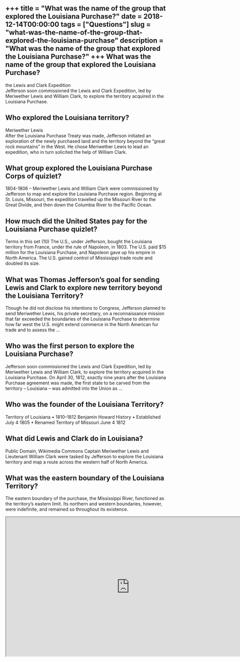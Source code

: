 +++
title = "What was the name of the group that explored the Louisiana Purchase?"
date = 2018-12-14T00:00:00
tags = ["Questions"]
slug = "what-was-the-name-of-the-group-that-explored-the-louisiana-purchase"
description = "What was the name of the group that explored the Louisiana Purchase?"
+++
What was the name of the group that explored the Louisiana Purchase?
--------------------------------------------------------------------

the Lewis and Clark Expedition  
Jefferson soon commissioned the Lewis and Clark Expedition, led by Meriwether Lewis and William Clark, to explore the territory acquired in the Louisiana Purchase.

Who explored the Louisiana territory?
-------------------------------------

Meriwether Lewis  
After the Louisiana Purchase Treaty was made, Jefferson initiated an exploration of the newly purchased land and the territory beyond the “great rock mountains” in the West. He chose Meriwether Lewis to lead an expedition, who in turn solicited the help of William Clark.

What group explored the Louisiana Purchase Corps of quizlet?
------------------------------------------------------------

1804-1806 – Meriwether Lewis and William Clark were commissioned by Jefferson to map and explore the Louisiana Purchase region. Beginning at St. Louis, Missouri, the expedition travelled up the Missouri River to the Great Divide, and then down the Columbia River to the Pacific Ocean.

How much did the United States pay for the Louisiana Purchase quizlet?
----------------------------------------------------------------------

Terms in this set (10) The U.S., under Jefferson, bought the Louisiana territory from France, under the rule of Napoleon, in 1803. The U.S. paid $15 million for the Louisiana Purchase, and Napoleon gave up his empire in North America. The U.S. gained control of Mississippi trade route and doubled its size.

What was Thomas Jefferson’s goal for sending Lewis and Clark to explore new territory beyond the Louisiana Territory?
---------------------------------------------------------------------------------------------------------------------

Though he did not disclose his intentions to Congress, Jefferson planned to send Meriwether Lewis, his private secretary, on a reconnaissance mission that far exceeded the boundaries of the Louisiana Purchase to determine how far west the U.S. might extend commerce in the North American fur trade and to assess the …

Who was the first person to explore the Louisiana Purchase?
-----------------------------------------------------------

Jefferson soon commissioned the Lewis and Clark Expedition, led by Meriwether Lewis and William Clark, to explore the territory acquired in the Louisiana Purchase. On April 30, 1812, exactly nine years after the Louisiana Purchase agreement was made, the first state to be carved from the territory – Louisiana – was admitted into the Union as …

Who was the founder of the Louisiana Territory?
-----------------------------------------------

Territory of Louisiana • 1810–1812 Benjamin Howard History • Established July 4 1805 • Renamed Territory of Missouri June 4 1812

What did Lewis and Clark do in Louisiana?
-----------------------------------------

Public Domain, Wikimedia Commons Captain Meriwether Lewis and Lieutenant William Clark were tasked by Jefferson to explore the Louisiana territory and map a route across the western half of North America.

What was the eastern boundary of the Louisiana Territory?
---------------------------------------------------------

The eastern boundary of the purchase, the Mississippi River, functioned as the territory’s eastern limit. Its northern and western boundaries, however, were indefinite, and remained so throughout its existence.

<iframe allow="accelerometer; autoplay; clipboard-write; encrypted-media; gyroscope; picture-in-picture" allowfullscreen="" class="__youtube_prefs__  epyt-is-override  no-lazyload" data-no-lazy="1" data-origheight="433" data-origwidth="770" data-skipgform_ajax_framebjll="" height="433" id="_ytid_30442" loading="lazy" src="https://www.youtube.com/embed/_3Ox6vGteek?enablejsapi=1&autoplay=0&cc_load_policy=0&cc_lang_pref=&iv_load_policy=1&loop=0&modestbranding=0&rel=1&fs=1&playsinline=0&autohide=2&theme=dark&color=red&controls=1&" title="YouTube player" width="770"></iframe>